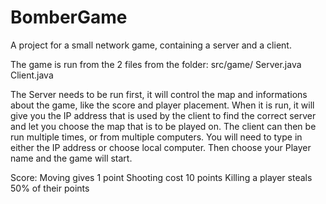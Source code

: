 # BomberGame
A project for a small network game, containing a server and a client.

The game is run from the 2 files from the folder: src/game/
Server.java
Client.java


The Server needs to be run first, it will control the map and informations about the game, like the score and player placement. When it is run, it will give you the IP address that is used by the client to find the correct server and let you choose the map that is to be played on.
The client can then be run multiple times, or from multiple computers. You will need to type in either the IP address or choose local computer. Then choose your Player name and the game will start.


Score:
Moving gives 1 point
Shooting cost 10 points
Killing a player steals 50% of their points
